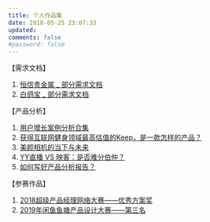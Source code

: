 ```yaml
---
title: 个人作品集
date: 2018-05-25 23:07:33
updated:
comments: false
#password: false
---
```


<div style="display: none;">
  本文总阅读量<span id="busuanzi_value_page_pv" ></span>次
</div>

【需求文档】

1. [恒信贵金属 _ 部分需求文档](https://39s3cs.axshare.com)
2. [白鸽宝 _ 部分需求文档](https://11foil.axshare.com)

【产品分析】
1. [用户增长案例分析合集](https://www.yuque.com/docs/share/5d13480b-b521-41ef-b8e4-752f02197f8b?#)
2. [获得互联网健身领域最高估值的Keep，是一款怎样的产品？](https://pmecho.com/2018/07/Keep产品分析/)
3. [美颜相机的当下与未来](https://www.jianshu.com/p/703b155e338f)
4. [YY直播 VS 映客：是否难分伯仲？](https://www.jianshu.com/p/4af40f0f2dca)
5. [如何写好产品分析报告？](https://www.jianshu.com/p/4a120a84ace8)

【参赛作品】
1. [2018超级产品经理网络大赛——优秀方案奖](https://free.modao.cc/app/UwVSKjawiPlfwgXVUzLz17535FUTrNq)
2. [2019年闲⻥⻥塘产品设计⼤赛——第三名](https://pmecho.com/2019/05/%E9%97%B2%E9%B1%BC%E6%AF%94%E8%B5%9B%E4%BD%9C%E5%93%81%EF%BC%88%E7%AC%AC%E4%B8%89%E5%90%8D%EF%BC%89/)
